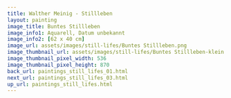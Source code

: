 ```yaml
---
title: Walther Meinig - Stillleben
layout: painting
image_title: Buntes Stillleben 
image_info1: Aquarell, Datum unbekannt
image_info2: [62 x 40 cm]
image_url: assets/images/still-lifes/Buntes Stillleben.png
image_thumbnail_url: assets/images/still-lifes/Buntes Stillleben-klein.png
image_thumbnail_pixel_width: 536
image_thumbnail_pixel_height: 870
back_url: paintings_still_lifes_01.html
next_url: paintings_still_lifes_03.html
up_url: paintings_still_lifes.html
---
```

